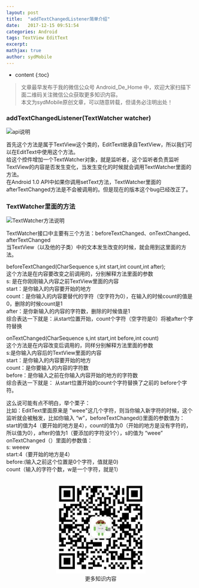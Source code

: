 ```yaml
---
layout: post
title:  "addTextChangedListener简单介绍"
date:   2017-12-15 09:51:54
categories: Android
tags: TextView EditText
excerpt: 
mathjax: true
author: sydMobile
---
```

* content
{:toc}










>文章最早发布于我的微信公众号  Android_De_Home 中，欢迎大家扫描下面二维码关注微信公众获取更多知识内容。          
本文为sydMobile原创文章，可以随意转载，但请务必注明出处！  


### addTextChangedListener(TextWatcher watcher)   
![api说明](http://img.blog.csdn.net/20171214175749940?watermark/2/text/aHR0cDovL2Jsb2cuY3Nkbi5uZXQvc3lkTW9iaWxl/font/5a6L5L2T/fontsize/400/fill/I0JBQkFCMA==/dissolve/70/gravity/SouthEast)     

首先这个方法是属于TextView这个类的，EditText继承自TextView，所以我们可以在EditText中使用这个方法。   
给这个控件增加一个TextWatcher对象，就是监听者，这个监听者负责监听TextView的内容是否发生变化，当发生变化的时候就会调用TextWatcher里面的方法。   
在Android 1.0 API中如果你调用setText方法，TextWatcher里面的afterTextChanged方法是不会被调用的。但是现在的版本这个bug已经改正了。    

### TextWatcher里面的方法
![TextWatcher方法说明](http://img.blog.csdn.net/20171214175844474?watermark/2/text/aHR0cDovL2Jsb2cuY3Nkbi5uZXQvc3lkTW9iaWxl/font/5a6L5L2T/fontsize/400/fill/I0JBQkFCMA==/dissolve/70/gravity/SouthEast)      

TextWatcher接口中主要有三个方法：beforeTextChanged、onTextChanged、afterTextChanged   
当TextView（以及他的子类）中的文本发生改变的时候，就会用到这里面的方法。  

beforeTextChanged(CharSequence s,int start,int count,int after);   
这个方法是在内容要改变之前调用的，分别解释方法里面的参数   
s: 是在你刚刚输入内容之前TextView里面的内容  
start：是你输入的内容要开始的地方    
count：是你输入的内容要替代的字符（空字符为0），在输入的时候count的值是0，删除的时候count是1   
after：是你新输入的内容的字符数，删除的时候值是1    
综合表达一下就是：从start位置开始，count个字符（空字符是0）将被after个字符替换   


onTextChanged(CharSequence s,int start,int before,int count)  
这个方法是在内容改变后调用的，同样分别解释方法里面的参数   
s:是你输入内容后的TextView里面的内容   
start：是你输入的内容要开始的地方   
count：是你要输入的内容的字符数   
before：是你输入之前在你输入内容开始的地方的字符数   
综合表达一下就是： 从start位置开始的count个字符替换了之前的 before个字符。    

这么说可能有点不明白，举个栗子：   
比如：EditText里面原来是 "weee"这几个字符，则当你输入新字符的时候，这个监听就会被触发，比如你输入 “w”，beforeTextChanged()里面的参数值为：start的值为4（要开始的地方是4），count的值为0（开始的地方是没有字符的，所以值为0），after的值为1（要添加的字符没1个），s的值为 “weee”    
onTextChanged（）里面的参数值：  
s: weeew   
start:4（要开始的地方是4）   
before:(输入之前这个位置是0个字符，值就是0)   
count（输入的字符个数，w是一个字符，就是1） 
<br />
<br />
<p align="center">
<img alt="AndroidInterviewQuestions" src="https://raw.githubusercontent.com/sydmobile/sydmobile.github.io/master/pic/myqr.png"><br />
  更多知识内容
</p>
